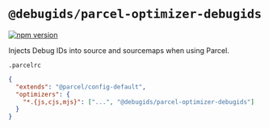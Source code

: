 # `@debugids/parcel-optimizer-debugids`

[![npm version](https://img.shields.io/npm/v/@debugids/parcel-optimizer-debugids.svg)](https://www.npmjs.com/package/@debugids/parcel-optimizer-debugids)

Injects Debug IDs into source and sourcemaps when using Parcel.

`.parcelrc`

```json
{
  "extends": "@parcel/config-default",
  "optimizers": {
    "*.{js,cjs,mjs}": ["...", "@debugids/parcel-optimizer-debugids"]
  }
}
```

